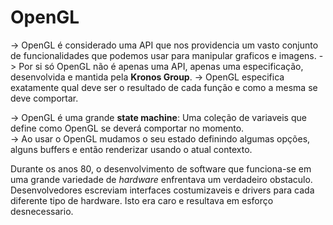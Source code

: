 # OpenGL
-> OpenGL é considerado uma API que nos providencia um vasto conjunto de funcionalidades que podemos usar para manipular graficos e imagens.
-> Por si só OpenGL não é apenas uma API, apenas uma especificação, desenvolvida e mantida pela **Kronos Group**.
-> OpenGL especifica exatamente qual deve ser o resultado de cada função e como a mesma se deve comportar.

-> OpenGL é uma grande **state machine**: Uma coleção de variaveis que define como OpenGL se deverá comportar no momento.  
-> Ao usar o OpenGL mudamos o seu estado definindo algumas opções, alguns buffers e então renderizar usando o atual contexto.

Durante os anos 80, o desenvolvimento de software que funciona-se em uma grande variedade de *hardware* enfrentava um verdadeiro obstaculo. Desenvolvedores escreviam interfaces costumizaveis e drivers para cada diferente tipo de hardware. Isto era caro e resultava em esforço desnecessario. 